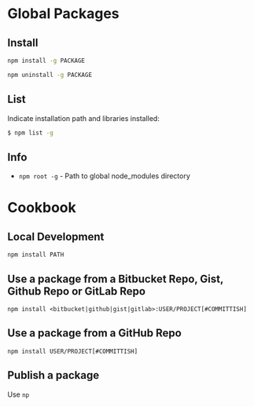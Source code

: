 # Global Packages

## Install

```sh
npm install -g PACKAGE
```

```sh
npm uninstall -g PACKAGE
```

## List

Indicate installation path and libraries installed:

```sh
$ npm list -g
```

## Info

* `npm root -g` - Path to global node_modules directory

# Cookbook

## Local Development

```
npm install PATH
```

## Use a package from a Bitbucket Repo, Gist, Github Repo or GitLab Repo

```
npm install <bitbucket|github|gist|gitlab>:USER/PROJECT[#COMMITTISH]
```

## Use a package from a GitHub Repo

```
npm install USER/PROJECT[#COMMITTISH]
```

## Publish a package

Use `np`
